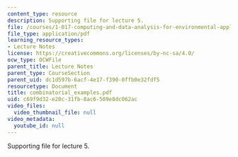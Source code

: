 ```yaml
---
content_type: resource
description: Supporting file for lecture 5.
file: /courses/1-017-computing-and-data-analysis-for-environmental-applications-fall-2003/c69f9d32e20c31fb8ac6509e8dc062ac_combinatorial_examples.pdf
file_type: application/pdf
learning_resource_types:
- Lecture Notes
license: https://creativecommons.org/licenses/by-nc-sa/4.0/
ocw_type: OCWFile
parent_title: Lecture Notes
parent_type: CourseSection
parent_uid: dc1d597b-6acf-4e17-f390-0ffb0e32fdf5
resourcetype: Document
title: combinatorial_examples.pdf
uid: c69f9d32-e20c-31fb-8ac6-509e8dc062ac
video_files:
  video_thumbnail_file: null
video_metadata:
  youtube_id: null
---
```

Supporting file for lecture 5.